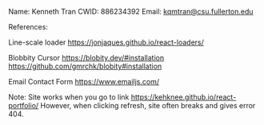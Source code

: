 Name: Kenneth Tran
CWID: 886234392
Email: kqmtran@csu.fullerton.edu

References:

Line-scale loader
https://jonjaques.github.io/react-loaders/

Blobbity Cursor
https://blobity.dev/#installation
https://github.com/gmrchk/blobity#installation

Email Contact Form
https://www.emailjs.com/

Note:
Site works when you go to link https://kehknee.github.io/react-portfolio/
However, when clicking refresh, site often breaks and gives error 404.
